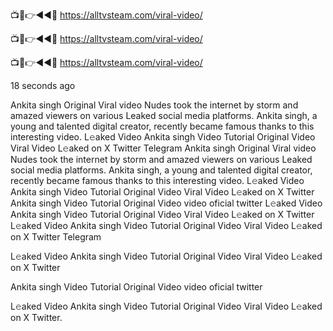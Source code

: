 📺📱👉◄◄🔴  https://alltvsteam.com/viral-video/

📺📱👉◄◄🔴  https://alltvsteam.com/viral-video/

📺📱👉◄◄🔴  https://alltvsteam.com/viral-video/

18 seconds ago

Ankita singh Original Viral video Nudes took the internet by storm and amazed viewers on various Leaked social media platforms. Ankita singh, a young and talented digital creator, recently became famous thanks to this interesting video.
L𝚎aked Video Ankita singh Video Tutorial Original Video Viral Video L𝚎aked on X Twitter Telegram
Ankita singh Original Viral video Nudes took the internet by storm and amazed viewers on various Leaked social media platforms. Ankita singh, a young and talented digital creator, recently became famous thanks to this interesting video.
L𝚎aked Video Ankita singh Video Tutorial Original Video Viral Video L𝚎aked on X Twitter
Ankita singh Video Tutorial Original Video video oficial twitter
L𝚎aked Video Ankita singh Video Tutorial Original Video Viral Video L𝚎aked on X Twitter
L𝚎aked Video Ankita singh Video Tutorial Original Video Viral Video L𝚎aked on X Twitter Telegram

L𝚎aked Video Ankita singh Video Tutorial Original Video Viral Video L𝚎aked on X Twitter

Ankita singh Video Tutorial Original Video video oficial twitter

L𝚎aked Video Ankita singh Video Tutorial Original Video Viral Video L𝚎aked on X Twitter.
